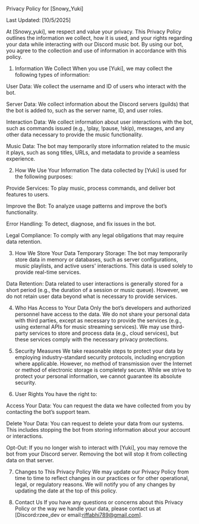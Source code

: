 Privacy Policy for [Snowy_Yuki]

Last Updated: [10/5/2025]

At [Snowy_yuki], we respect and value your privacy. This Privacy Policy outlines the information we collect, how it is used, and your rights regarding your data while interacting with our Discord music bot. By using our bot, you agree to the collection and use of information in accordance with this policy.

1. Information We Collect
When you use [Yuki], we may collect the following types of information:

User Data: We collect the username and ID of users who interact with the bot.

Server Data: We collect information about the Discord servers (guilds) that the bot is added to, such as the server name, ID, and user roles.

Interaction Data: We collect information about user interactions with the bot, such as commands issued (e.g., !play, !pause, !skip), messages, and any other data necessary to provide the music functionality.

Music Data: The bot may temporarily store information related to the music it plays, such as song titles, URLs, and metadata to provide a seamless experience.

2. How We Use Your Information
The data collected by [Yuki] is used for the following purposes:

Provide Services: To play music, process commands, and deliver bot features to users.

Improve the Bot: To analyze usage patterns and improve the bot’s functionality.

Error Handling: To detect, diagnose, and fix issues in the bot.

Legal Compliance: To comply with any legal obligations that may require data retention.

3. How We Store Your Data
Temporary Storage: The bot may temporarily store data in memory or databases, such as server configurations, music playlists, and active users' interactions. This data is used solely to provide real-time services.

Data Retention: Data related to user interactions is generally stored for a short period (e.g., the duration of a session or music queue). However, we do not retain user data beyond what is necessary to provide services.

4. Who Has Access to Your Data
Only the bot’s developers and authorized personnel have access to the data. We do not share your personal data with third parties, except as necessary to provide the services (e.g., using external APIs for music streaming services). We may use third-party services to store and process data (e.g., cloud services), but these services comply with the necessary privacy protections.

5. Security Measures
We take reasonable steps to protect your data by employing industry-standard security protocols, including encryption where applicable. However, no method of transmission over the Internet or method of electronic storage is completely secure. While we strive to protect your personal information, we cannot guarantee its absolute security.

6. User Rights
You have the right to:

Access Your Data: You can request the data we have collected from you by contacting the bot’s support team.

Delete Your Data: You can request to delete your data from our systems. This includes stopping the bot from storing information about your account or interactions.

Opt-Out: If you no longer wish to interact with [Yuki], you may remove the bot from your Discord server. Removing the bot will stop it from collecting data on that server.

7. Changes to This Privacy Policy
We may update our Privacy Policy from time to time to reflect changes in our practices or for other operational, legal, or regulatory reasons. We will notify you of any changes by updating the date at the top of this policy.

8. Contact Us
If you have any questions or concerns about this Privacy Policy or the way we handle your data, please contact us at [Discord:rzee_dev or email:riffabhi789@gmail.com].

